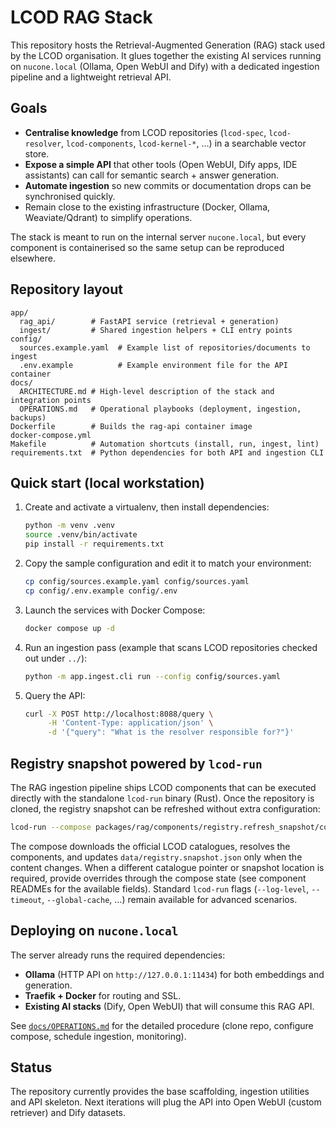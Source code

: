 # LCOD RAG Stack

This repository hosts the Retrieval-Augmented Generation (RAG) stack used by the LCOD organisation. It glues together the existing AI services running on `nucone.local` (Ollama, Open WebUI and Dify) with a dedicated ingestion pipeline and a lightweight retrieval API.

## Goals

- **Centralise knowledge** from LCOD repositories (`lcod-spec`, `lcod-resolver`, `lcod-components`, `lcod-kernel-*`, …) in a searchable vector store.
- **Expose a simple API** that other tools (Open WebUI, Dify apps, IDE assistants) can call for semantic search + answer generation.
- **Automate ingestion** so new commits or documentation drops can be synchronised quickly.
- Remain close to the existing infrastructure (Docker, Ollama, Weaviate/Qdrant) to simplify operations.

The stack is meant to run on the internal server `nucone.local`, but every component is containerised so the same setup can be reproduced elsewhere.

## Repository layout

```
app/
  rag_api/        # FastAPI service (retrieval + generation)
  ingest/         # Shared ingestion helpers + CLI entry points
config/
  sources.example.yaml  # Example list of repositories/documents to ingest
  .env.example          # Example environment file for the API container
docs/
  ARCHITECTURE.md # High-level description of the stack and integration points
  OPERATIONS.md   # Operational playbooks (deployment, ingestion, backups)
Dockerfile        # Builds the rag-api container image
docker-compose.yml
Makefile          # Automation shortcuts (install, run, ingest, lint)
requirements.txt  # Python dependencies for both API and ingestion CLI
```

## Quick start (local workstation)

1. Create and activate a virtualenv, then install dependencies:

   ```bash
   python -m venv .venv
   source .venv/bin/activate
   pip install -r requirements.txt
   ```

2. Copy the sample configuration and edit it to match your environment:

   ```bash
   cp config/sources.example.yaml config/sources.yaml
   cp config/.env.example config/.env
   ```

3. Launch the services with Docker Compose:

   ```bash
   docker compose up -d
   ```

4. Run an ingestion pass (example that scans LCOD repositories checked out under `../`):

   ```bash
   python -m app.ingest.cli run --config config/sources.yaml
   ```

5. Query the API:

   ```bash
   curl -X POST http://localhost:8088/query \
        -H 'Content-Type: application/json' \
        -d '{"query": "What is the resolver responsible for?"}'
   ```

## Registry snapshot powered by `lcod-run`

The RAG ingestion pipeline ships LCOD components that can be executed directly
with the standalone `lcod-run` binary (Rust). Once the repository is cloned, the
registry snapshot can be refreshed without extra configuration:

```bash
lcod-run --compose packages/rag/components/registry.refresh_snapshot/compose.yaml
```

The compose downloads the official LCOD catalogues, resolves the components, and
updates `data/registry.snapshot.json` only when the content changes. When a
different catalogue pointer or snapshot location is required, provide overrides
through the compose state (see component READMEs for the available fields).
Standard `lcod-run` flags (`--log-level`, `--timeout`, `--global-cache`, …) remain
available for advanced scenarios.

## Deploying on `nucone.local`

The server already runs the required dependencies:

- **Ollama** (HTTP API on `http://127.0.0.1:11434`) for both embeddings and generation.
- **Traefik + Docker** for routing and SSL.
- **Existing AI stacks** (Dify, Open WebUI) that will consume this RAG API.

See [`docs/OPERATIONS.md`](docs/OPERATIONS.md) for the detailed procedure (clone repo, configure compose, schedule ingestion, monitoring).

## Status

The repository currently provides the base scaffolding, ingestion utilities and API skeleton. Next iterations will plug the API into Open WebUI (custom retriever) and Dify datasets.
